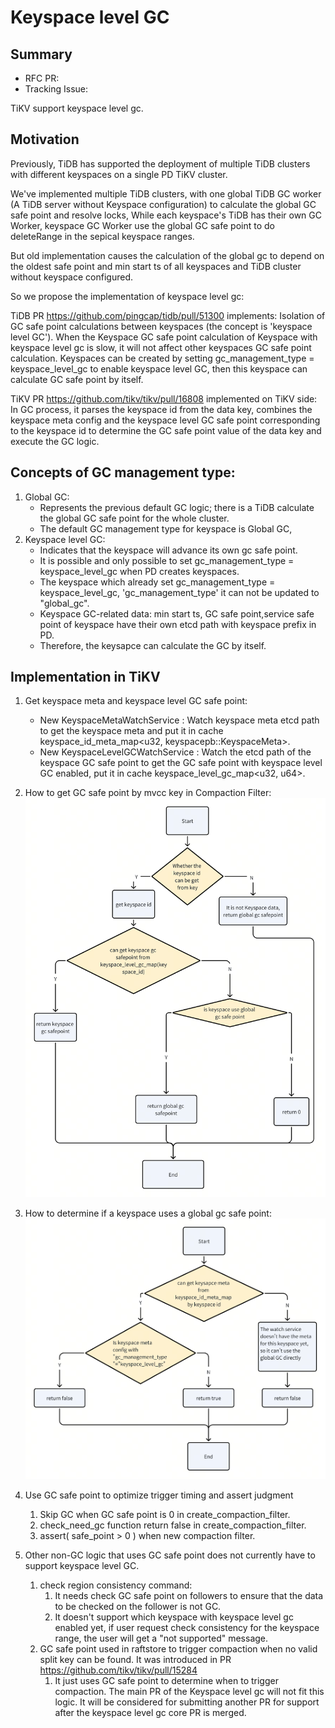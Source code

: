 # Keyspace level GC

## Summary

- RFC PR:
- Tracking Issue: 

TiKV support keyspace level gc.

## Motivation

Previously, TiDB has supported the deployment of multiple TiDB clusters with different keyspaces on a single PD TiKV cluster.

We've implemented multiple TiDB clusters, with one global TiDB GC worker (A TiDB server without Keyspace configuration) to calculate the global GC safe point and resolve locks, While each keyspace's TiDB has their own GC Worker, keyspace GC Worker use the global GC safe point to do deleteRange in the sepical keyspace ranges.

But old implementation causes the calculation of the global gc to depend on the oldest safe point and min start ts of all keyspaces and TiDB cluster without keyspace configured.

So we propose the implementation of keyspace level gc:

TiDB PR https://github.com/pingcap/tidb/pull/51300 implements: 
Isolation of GC safe point calculations between keyspaces (the concept is 'keyspace level GC'). 
When the Keyspace GC safe point calculation of Keyspace with keyspace level gc is slow, 
it will not affect other keyspaces GC safe point calculation.
Keyspaces can be created by setting gc_management_type = keyspace_level_gc to enable keyspace level GC,
then this keyspace can calculate GC safe point by itself.

TiKV PR https://github.com/tikv/tikv/pull/16808 implemented on TiKV side: 
In GC process, it parses the keyspace id from the data key, 
combines the keyspace meta config and the keyspace level GC safe point corresponding to the keyspace id to determine
the GC safe point value of the data key and execute the GC logic.


## Concepts of GC management type:
1. Global GC:
    - Represents the previous default GC logic; there is a TiDB calculate the global GC safe point for the whole cluster.
    - The default GC management type for keyspace is Global GC,
2. Keyspace level GC:
    - Indicates that the keyspace will advance its own gc safe point.
    - It is possible and only possible to set gc_management_type = keyspace_level_gc when PD creates keyspaces.
    - The keyspace which already set gc_management_type = keyspace_level_gc, 'gc_management_type' it can not be updated to "global_gc".
    - Keyspace GC-related data: min start ts, GC safe point,service safe point of keyspace have their own etcd path with keyspace prefix in PD. 
    - Therefore, the keysapce can calculate the GC by itself.


## Implementation in TiKV
1. Get keyspace meta and keyspace level GC safe point:
    - New KeyspaceMetaWatchService : Watch keyspace meta etcd path to get the keyspace meta and put it in cache keyspace_id_meta_map<u32, keyspacepb::KeyspaceMeta>.
    - New KeyspaceLevelGCWatchService : Watch the etcd path of the keyspace GC safe point to get the GC safe point with keyspace level GC enabled, put it in cache keyspace_level_gc_map<u32, u64>.

2. How to get GC safe point by mvcc key in Compaction Filter:
![img.png](../media/keyspace-level-gc-get-gc-sp.png)

3. How to determine if a keyspace uses a global gc safe point:
![img.png](../media/keyspace-level-gc-is-global-gc.png)

4. Use GC safe point to optimize trigger timing and assert judgment
   1. Skip GC when GC safe point is 0 in create_compaction_filter.
   2. check_need_gc function return false in create_compaction_filter.
   3. assert( safe_point > 0 ) when new compaction filter.

5. Other non-GC logic that uses GC safe point does not currently have to support keyspace level GC.
   1. check region consistency command: 
      1. It needs check GC safe point on followers to ensure that the data to be checked on the follower is not GC. 
      2. It doesn't support which keyspace with keyspace level gc enabled yet, if user request check consistency for the keyspace range, the user will get a "not supported" message.
   2. GC safe point used in raftstore to trigger compaction when no valid split key can be found. It was introduced in PR https://github.com/tikv/tikv/pull/15284
      1. It just uses GC safe point to determine when to trigger compaction. The main PR of the Keyspace level gc will not fit this logic. It will be considered for submitting another PR for support after the keyspace level gc core PR is merged.